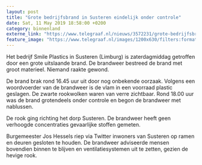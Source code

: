 ```yaml
---
layout: post
title: "Grote bedrijfsbrand in Susteren eindelijk onder controle"
date: Sat, 11 May 2019 18:58:00 +0200
category: binnenland
externe_link: "https://www.telegraaf.nl/nieuws/3572231/grote-bedrijfsbrand-in-susteren-eindelijk-onder-controle"
feature_image: "https://www.telegraaf.nl/images/1200x630/filters:format(jpeg):quality(80)/cdn-kiosk-api.telegraaf.nl/18a74090-7415-11e9-98be-0217670beecd.jpg"
---
```


<p class="intro">Het bedrijf Smile Plastics in Susteren (Limburg) is zaterdagmiddag getroffen door een grote uitslaande brand. De brandweer bestreed de brand met groot materieel. Niemand raakte gewond.</p> <p>De brand brak rond 16.45 uur uit door nog onbekende oorzaak. Volgens een woordvoerder van de brandweer is de vlam in een voorraad plastic geslagen. De zwarte rookwolken waren van verre zichtbaar. Rond 18.00 uur was de brand grotendeels onder controle en begon de brandweer met nablussen.</p><p>De rook ging richting het dorp Susteren. De brandweer heeft geen verhoogde concentraties gevaarlijke stoffen gemeten.</p><p>Burgemeester Jos Hessels riep via Twitter inwoners van Susteren op ramen en deuren gesloten te houden. De brandweer adviseerde mensen bovendien binnen te blijven en ventilatiesystemen uit te zetten, gezien de hevige rook.</p>
